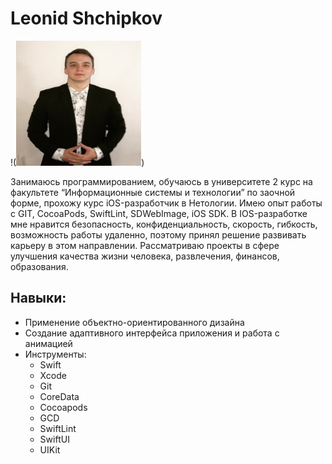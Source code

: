 # Leonid Shchipkov 

!(<img src= "img/photo.JPG" width="200" height="200">)

Занимаюсь программированием, обучаюсь в университете 2 курс на факультете 
“Информационные системы и технологии” по заочной форме, прохожу курс 
iOS-разработчик в Нетологии. Имею опыт работы с GIT, CocoaPods, SwiftLint, 
SDWebImage, iOS SDK.
В IOS-разработке мне нравится безопасность, конфиденциальность, скорость, 
гибкость, возможность работы удаленно, поэтому принял решение развивать 
карьеру в этом направлении. Рассматриваю проекты в сфере улучшения 
качества жизни человека, развлечения, финансов, образования.

## Навыки:
* Применение объектно-ориентированного дизайна
* Создание адаптивного интерфейса приложения и работа с анимацией
* Инструменты:
  * Swift
  * Xcode
  * Git
  * CoreData
  * Cocoapods
  * GCD
  * SwiftLint
  * SwiftUI
  * UIKit

